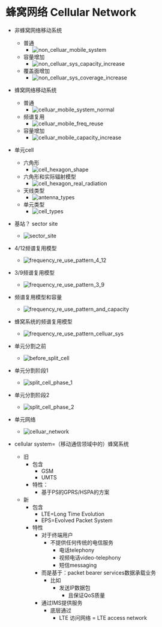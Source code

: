 # 蜂窝网络 Cellular Network

* 非蜂窝网络移动系统
  * 普通
    * ![non_celluar_mobile_system](../assets/img/non_celluar_mobile_system.png)
  * 容量增加
    * ![non_celluar_sys_capacity_increase](../assets/img/non_celluar_sys_capacity_increase.png)
  * 覆盖面增加
    * ![non_celluar_sys_coverage_increase](../assets/img/non_celluar_sys_coverage_increase.png)
* 蜂窝网络移动系统
  * 普通
    * ![celluar_mobile_system_normal](../assets/img/celluar_mobile_system_normal.png)
  * 频谱复用
    * ![celluar_mobile_freq_reuse](../assets/img/celluar_mobile_freq_reuse.png)
  * 容量增加
    * ![celluar_mobile_capacity_increase](../assets/img/celluar_mobile_capacity_increase.png)
* 单元cell
  * 六角形
    * ![cell_hexagon_shape](../assets/img/cell_hexagon_shape.png)
  * 六角形和实际辐射模型
    * ![cell_hexagon_real_radiation](../assets/img/cell_hexagon_real_radiation.png)
  * 天线类型
    * ![antenna_types](../assets/img/antenna_types.png)
  * 单元类型
    * ![cell_types](../assets/img/cell_types.png)
* 基站？ sector site
  * ![sector_site](../assets/img/sector_site.png)
* 4/12频谱复用模型
  * ![frequency_re_use_pattern_4_12](../assets/img/frequency_re_use_pattern_4_12.png)
* 3/9频谱复用模型
  * ![frequency_re_use_pattern_3_9](../assets/img/frequency_re_use_pattern_3_9.png)
* 频谱复用模型和容量
  * ![frequency_re_use_pattern_and_capacity](../assets/img/frequency_re_use_pattern_and_capacity.png)
* 蜂窝系统的频谱复用模型
  * ![frequency_re_use_pattern_celluar_sys](../assets/img/frequency_re_use_pattern_celluar_sys.png)
* 单元分割之前
  * ![before_split_cell](../assets/img/before_split_cell.png)
* 单元分割阶段1
  * ![split_cell_phase_1](../assets/img/split_cell_phase_1.png)
* 单元分割阶段2
  * ![split_cell_phase_2](../assets/img/split_cell_phase_2.png)
* 单元网络
  * ![celluar_network](../assets/img/celluar_network.png)

* cellular system=（移动通信领域中的）蜂窝系统
  * 旧
    * 包含
      * GSM
      * UMTS
    * 特性：
      * 基于PS的GPRS/HSPA的方案
  * 新
    * 包含
      * LTE=Long Time Evolution
      * EPS=Evolved Packet System
    * 特性
      * 对于终端用户
        * 不提供任何传统的电信服务
          * 电话telephony
          * 视频电话video-telephony
          * 短信messaging
      * 而是基于：packet bearer services数据承载业务
        * 比如
          * 发送IP数据包
            * 且保证QoS质量
      * 通过IMS提供服务
        * 底层通过
          * LTE 访问网络 = LTE access network
